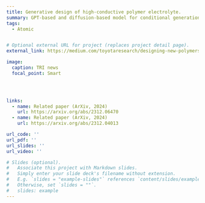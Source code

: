 ```yaml
---
title: Generative design of high-conductive polymer electrolyte.
summary: GPT-based and diffusion-based model for conditional generation of polymer electrolyte with high conductivity, validated with MD simulations.  
tags:
  - Atomic


# Optional external URL for project (replaces project detail page).
external_link: https://medium.com/toyotaresearch/designing-new-polymers-with-ai-31645c39316b

image:
  caption: TRI news
  focal_point: Smart
  



links:
  - name: Related paper (ArXiv, 2024)
    url: https://arxiv.org/abs/2312.06470
  - name: Related paper (ArXiv, 2024)
    url: https://arxiv.org/abs/2312.04013

url_code: ''
url_pdf: ''
url_slides: ''
url_video: ''

# Slides (optional).
#   Associate this project with Markdown slides.
#   Simply enter your slide deck's filename without extension.
#   E.g. `slides = "example-slides"` references `content/slides/example-slides.md`.
#   Otherwise, set `slides = ""`.
#   slides: example
---
```




